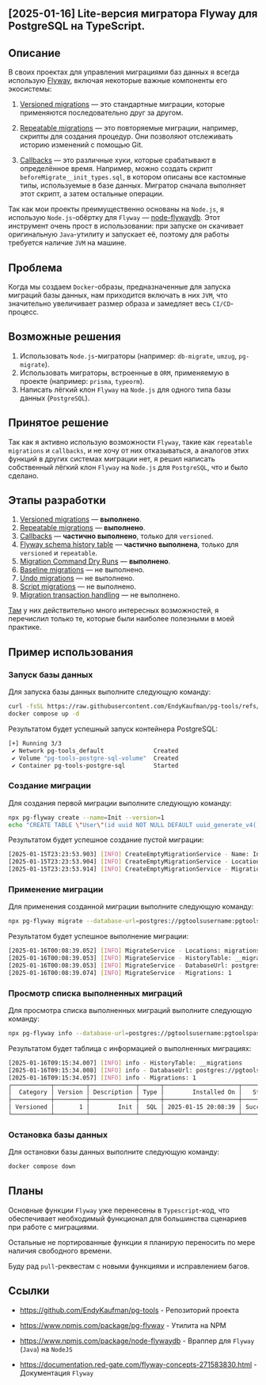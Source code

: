 ## [2025-01-16] Lite-версия мигратора Flyway для PostgreSQL на TypeScript.

## Описание

В своих проектах для управления миграциями баз данных я всегда использую [Flyway](https://documentation.red-gate.com/fd/installers-172490864.html), включая некоторые важные компоненты его экосистемы:

1. [Versioned migrations](https://documentation.red-gate.com/fd/versioned-migrations-273973333.html) — это стандартные миграции, которые применяются последовательно друг за другом.
2. [Repeatable migrations](https://documentation.red-gate.com/fd/repeatable-migrations-273973335.html) — это повторяемые миграции, например, скрипты для создания процедур. Они позволяют отслеживать историю изменений с помощью Git.

3. [Callbacks](https://documentation.red-gate.com/fd/callbacks-275218509.html) — это различные хуки, которые срабатывают в определённое время. Например, можно создать скрипт `beforeMigrate__init_types.sql`, в котором описаны все кастомные типы, используемые в базе данных. Мигратор сначала выполняет этот скрипт, а затем остальные операции.

Так как мои проекты преимущественно основаны на `Node.js`, я использую `Node.js`-обёртку для `Flyway` — [node-flywaydb](https://www.npmjs.com/package/node-flywaydb). Этот инструмент очень прост в использовании: при запуске он скачивает оригинальную `Java`-утилиту и запускает её, поэтому для работы требуется наличие `JVM` на машине.

## Проблема

Когда мы создаем `Docker`-образы, предназначенные для запуска миграций базы данных, нам приходится включать в них `JVM`, что значительно увеличивает размер образа и замедляет весь `CI/CD`-процесс.

## Возможные решения

1. Использовать `Node.js`-миграторы (например: `db-migrate`, `umzug`, `pg-migrate`).
2. Использовать миграторы, встроенные в `ORM`, применяемую в проекте (например: `prisma`, `typeorm`).
3. Написать лёгкий клон `Flyway` на `Node.js` для одного типа базы данных (`PostgreSQL`).

## Принятое решение

Так как я активно использую возможности `Flyway`, такие как `repeatable migrations` и `callbacks`, и не хочу от них отказываться, а аналогов этих функций в других системах миграции нет, я решил написать собственный лёгкий клон `Flyway` на `Node.js` для `PostgreSQL`, что и было сделано.

## Этапы разработки

1. [Versioned migrations](https://documentation.red-gate.com/fd/versioned-migrations-273973333.html) — **выполнено**.
2. [Repeatable migrations](https://documentation.red-gate.com/fd/repeatable-migrations-273973335.html) — **выполнено**.
3. [Callbacks](https://documentation.red-gate.com/fd/callbacks-275218509.html) — **частично выполнено**, только для `versioned`.
4. [Flyway schema history table](https://documentation.red-gate.com/fd/flyway-schema-history-table-273973417.html) — **частично выполнена**, только для `versioned` и `repeatable`.
5. [Migration Command Dry Runs](https://documentation.red-gate.com/fd/migration-command-dry-runs-275218517.html) — **выполнено**.
6. [Baseline migrations](https://documentation.red-gate.com/fd/baseline-migrations-273973336.html) — не выполнено.
7. [Undo migrations](https://documentation.red-gate.com/fd/baseline-migrations-273973336.html) — не выполнено.
8. [Script migrations](https://documentation.red-gate.com/fd/script-migrations-273973390.html) — не выполнено.
9. [Migration transaction handling](https://documentation.red-gate.com/fd/migration-transaction-handling-273973399.html) — не выполнено.

[Там](https://github.com/flyway/flyway/blob/main/documentation/Flyway%20CLI%20and%20API/Concepts/Migrations.md) у них действительно много интересных возможностей, я перечислил только те, которые были наиболее полезными в моей практике.

## Пример использования

### Запуск базы данных

Для запуска базы данных выполните следующую команду:

```sh
curl -fsSL https://raw.githubusercontent.com/EndyKaufman/pg-tools/refs/heads/master/docker-compose.yml -o docker-compose.yml
docker compose up -d
```

Результатом будет успешный запуск контейнера PostgreSQL:

```sh
[+] Running 3/3
 ✔ Network pg-tools_default              Created                         0.1s
 ✔ Volume "pg-tools-postgre-sql-volume"  Created                         0.0s
 ✔ Container pg-tools-postgre-sql        Started                         0.2s
```

### Создание миграции

Для создания первой миграции выполните следующую команду:

```sh
npx pg-flyway create --name=Init --version=1
echo "CREATE TABLE \"User\"(id uuid NOT NULL DEFAULT uuid_generate_v4() constraint PK_USER primary key,email varchar(20));" > migrations/V1__Init.sql
```

Результатом будет успешное создание пустой миграции:

```sh
[2025-01-15T23:23:53.903] [INFO] CreateEmptyMigrationService - Name: Init
[2025-01-15T23:23:53.904] [INFO] CreateEmptyMigrationService - Locations: migrations
[2025-01-15T23:23:53.914] [INFO] CreateEmptyMigrationService - Migration "migrations/V1__Init.sql" was created successfully!
```

### Применение миграции

Для применения созданной миграции выполните следующую команду:

```sh
npx pg-flyway migrate --database-url=postgres://pgtoolsusername:pgtoolspassword@localhost:5432/pgtoolsdatabase?schema=public
```

Результатом будет успешное выполнение миграции:

```sh
[2025-01-16T00:08:39.052] [INFO] MigrateService - Locations: migrations
[2025-01-16T00:08:39.053] [INFO] MigrateService - HistoryTable: __migrations
[2025-01-16T00:08:39.053] [INFO] MigrateService - DatabaseUrl: postgres://pgtoolsusername:pgtoolspassword@localhost:5432/pgtoolsdatabase?schema=public
[2025-01-16T00:08:39.074] [INFO] MigrateService - Migrations: 1
```

### Просмотр списка выполненных миграций

Для просмотра списка выполненных миграций выполните следующую команду:

```sh
npx pg-flyway info --database-url=postgres://pgtoolsusername:pgtoolspassword@localhost:5432/pgtoolsdatabase?schema=public
```

Результатом будет таблица с информацией о выполненных миграциях:

```sh
[2025-01-16T09:15:34.007] [INFO] info - HistoryTable: __migrations
[2025-01-16T09:15:34.008] [INFO] info - DatabaseUrl: postgres://pgtoolsusername:pgtoolspassword@localhost:5432/pgtoolsdatabase?schema=public
[2025-01-16T09:15:34.057] [INFO] info - Migrations: 1
┌───────────┬─────────┬─────────────┬──────┬─────────────────────┬─────────┬──────────┐
│  Category │ Version │ Description │ Type │        Installed On │   State │ Undoable │
├───────────┼─────────┼─────────────┼──────┼─────────────────────┼─────────┼──────────┤
│ Versioned │       1 │        Init │  SQL │ 2025-01-15 20:08:39 │ Success │       No │
└───────────┴─────────┴─────────────┴──────┴─────────────────────┴─────────┴──────────┘
```

### Остановка базы данных

Для остановки базы данных выполните следующую команду:

```sh
docker compose down
```

## Планы

Основные функции `Flyway` уже перенесены в `Typescript`-код, что обеспечивает необходимый функционал для большинства сценариев при работе с миграциями.

Остальные не портированные функции я планирую переносить по мере наличия свободного времени.

Буду рад `pull`-реквестам с новыми функциями и исправлением багов.

## Ссылки

- https://github.com/EndyKaufman/pg-tools - Репозиторий проекта

- https://www.npmjs.com/package/pg-flyway - Утилита на NPM

- https://www.npmjs.com/package/node-flywaydb - Враппер для `Flyway` (`Java`) на `NodeJS`

- https://documentation.red-gate.com/flyway-concepts-271583830.html - Документация `Flyway`
